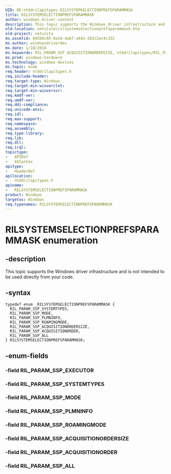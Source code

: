 ```yaml
---
UID: NE:ntddrilapitypes.RILSYSTEMSELECTIONPREFSPARAMMASK
title: RILSYSTEMSELECTIONPREFSPARAMMASK
author: windows-driver-content
description: This topic supports the Windows driver infrastructure and is not intended to be used directly from your code.
old-location: netvista\rilsystemselectionprefsparammask.htm
old-project: netvista
ms.assetid: 69560c05-8a54-4a67-a441-2b3c2ec4c332
ms.author: windowsdriverdev
ms.date: 1/18/2018
ms.keywords: RIL_PARAM_SSP_ACQUISITIONORDERSIZE, ntddrilapitypes/RIL_PARAM_SSP_PLMNINFO, netvista.rilsystemselectionprefsparammask, RIL_PARAM_SSP_MODE, RIL_PARAM_SSP_ALL, RIL_PARAM_SSP_ROAMINGMODE, ntddrilapitypes/RIL_PARAM_SSP_SYSTEMTYPES, ntddrilapitypes/RIL_PARAM_SSP_ROAMINGMODE, RIL_PARAM_SSP_SYSTEMTYPES, RILSYSTEMSELECTIONPREFSPARAMMASK, RIL_PARAM_SSP_PLMNINFO, ntddrilapitypes/RILSYSTEMSELECTIONPREFSPARAMMASK, ntddrilapitypes/RIL_PARAM_SSP_MODE, ntddrilapitypes/RIL_PARAM_SSP_ACQUISITIONORDER, RIL_PARAM_SSP_ACQUISITIONORDER, ntddrilapitypes/RIL_PARAM_SSP_ACQUISITIONORDERSIZE, ntddrilapitypes/RIL_PARAM_SSP_ALL, RILSYSTEMSELECTIONPREFSPARAMMASK enumeration [Network Drivers Starting with Windows Vista]
ms.prod: windows-hardware
ms.technology: windows-devices
ms.topic: enum
req.header: ntddrilapitypes.h
req.include-header: 
req.target-type: Windows
req.target-min-winverclnt: 
req.target-min-winversvr: 
req.kmdf-ver: 
req.umdf-ver: 
req.ddi-compliance: 
req.unicode-ansi: 
req.idl: 
req.max-support: 
req.namespace: 
req.assembly: 
req.type-library: 
req.lib: 
req.dll: 
req.irql: 
topictype:
-	APIRef
-	kbSyntax
apitype:
-	HeaderDef
apilocation:
-	ntddrilapitypes.h
apiname:
-	RILSYSTEMSELECTIONPREFSPARAMMASK
product: Windows
targetos: Windows
req.typenames: RILSYSTEMSELECTIONPREFSPARAMMASK
---
```


# RILSYSTEMSELECTIONPREFSPARAMMASK enumeration


## -description


This topic supports the Windows driver infrastructure and is not intended to be used directly from your code.


## -syntax


````
typedef enum _RILSYSTEMSELECTIONPREFSPARAMMASK { 
  RIL_PARAM_SSP_SYSTEMTYPES,
  RIL_PARAM_SSP_MODE,
  RIL_PARAM_SSP_PLMNINFO,
  RIL_PARAM_SSP_ROAMINGMODE,
  RIL_PARAM_SSP_ACQUISITIONORDERSIZE,
  RIL_PARAM_SSP_ACQUISITIONORDER,
  RIL_PARAM_SSP_ALL
} RILSYSTEMSELECTIONPREFSPARAMMASK;
````


## -enum-fields




### -field RIL_PARAM_SSP_EXECUTOR


### -field RIL_PARAM_SSP_SYSTEMTYPES


### -field RIL_PARAM_SSP_MODE


### -field RIL_PARAM_SSP_PLMNINFO


### -field RIL_PARAM_SSP_ROAMINGMODE


### -field RIL_PARAM_SSP_ACQUISITIONORDERSIZE


### -field RIL_PARAM_SSP_ACQUISITIONORDER


### -field RIL_PARAM_SSP_ALL

